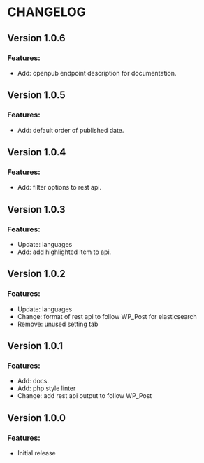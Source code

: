 # CHANGELOG

## Version 1.0.6
### Features:
* Add: openpub endpoint description for documentation.

## Version 1.0.5
### Features:
* Add: default order of published date.

## Version 1.0.4
### Features:
* Add: filter options to rest api.

## Version 1.0.3
### Features:
* Update: languages
* Add: add highlighted item to api.

## Version 1.0.2
### Features:
* Update: languages
* Change: format of rest api to follow WP_Post for elasticsearch
* Remove: unused setting tab

## Version 1.0.1
### Features:
* Add: docs.
* Add: php style linter
* Change: add rest api output to follow WP_Post

## Version 1.0.0
### Features:
* Initial release
